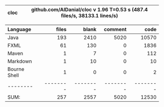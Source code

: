 | cloc | github.com/AlDanial/cloc v 1.96  T=0.53 s (487.4 files/s, 38133.1 lines/s) |
|------|----------------------------------------------------------------------------|

| Language     |    files |    blank |  comment |     code |
|:-------------|---------:|---------:|---------:|---------:|
| Java         |      193 |     2410 |     5020 |    10570 |
| FXML         |       61 |      130 |        0 |     1836 |
| Maven        |        1 |        7 |        0 |      112 |
| Markdown     |        1 |       10 |        0 |       10 |
| Bourne Shell |        1 |        0 |        0 |        2 |
| --------     | -------- | -------- | -------- | -------- |
| SUM:         |      257 |     2557 |     5020 |    12530 |
